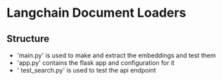 # Langchain Document Loaders

## Structure

- 'main.py' is used to make and extract the embeddings and test them
- 'app.py' contains the flask app and configuration for it
- ' test_search.py' is used to test the api endpoint
